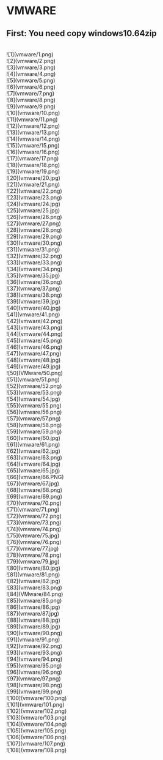VMWARE
====
First: You need copy windows10.64zip
---
<br>
![1](vmware/1.png)
<br>
![2](vmware/2.png)
<br>
![3](vmware/3.png)
<br>
![4](vmware/4.png)
<br>
![5](vmware/5.png)
<br>
![6](vmware/6.png)
<br>
![7](vmware/7.png)
<br>
![8](vmware/8.png)
<br>
![9](vmware/9.png)
<br>
![10](vmware/10.png)
<br>
![11](vmware/11.png)
<br>
![12](vmware/12.png)
<br>
![13](vmware/13.png)
<br>
![14](vmware/14.png)
<br>
![15](vmware/15.png)
<br>
![16](vmware/16.png)
<br>
![17](vmware/17.png)
<br>
![18](vmware/18.png)
<br>
![19](vmware/19.png)
<br>
![20](vmware/20.jpg)
<br>
![21](vmware/21.png)
<br>
![22](vmware/22.png)
<br>
![23](vmware/23.png)
<br>
![24](vmware/24.jpg)
<br>
![25](vmware/25.jpg)
<br>
![26](vmware/26.png)
<br>
![27](vmware/27.png)
<br>
![28](vmware/28.png)
<br>
![29](vmware/29.png)
<br>
![30](vmware/30.png)
<br>
![31](vmware/31.png)
<br>
![32](vmware/32.png)
<br>
![33](vmware/33.png)
<br>
![34](vmware/34.png)
<br>
![35](vmware/35.jpg)
<br>
![36](vmware/36.png)
<br>
![37](vmware/37.png)
<br>
![38](vmware/38.png)
<br>
![39](vmware/39.jpg)
<br>
![40](vmware/40.jpg)
<br>
![41](vmware/41.png)
<br>
![42](vmware/42.png)
<br>
![43](vmware/43.png)
<br>
![44](vmware/44.png)
<br>
![45](vmware/45.png)
<br>
![46](vmware/46.png)
<br>
![47](vmware/47.png)
<br>
![48](vmware/48.jpg)
<br>
![49](vmware/49.jpg)
<br>
![50](VMware/50.png)
<br>
![51](vmware/51.png)
<br>
![52](vmware/52.png)
<br>
![53](vmware/53.png)
<br>
![54](vmware/54.jpg)
<br>
![55](vmware/55.png)
<br>
![56](vmware/56.png)
<br>
![57](vmware/57.png)
<br>
![58](vmware/58.png)
<br>
![59](vmware/59.png)
<br>
![60](vmware/60.jpg)
<br>
![61](vmware/61.png)
<br>
![62](vmware/62.jpg)
<br>
![63](vmware/63.png)
<br>
![64](vmware/64.jpg)
<br>
![65](vmware/65.jpg)
<br>
![66](vmware/66.PNG)
<br>
![67](vmware/67.jpg)
<br>
![68](vmware/68.png)
<br>
![69](vmware/69.png)
<br>
![70](vmware/70.png)
<br>
![71](vmware/71.png)
<br>
![72](vmware/72.png)
<br>
![73](vmware/73.png)
<br>
![74](vmware/74.png)
<br>
![75](vmware/75.jpg)
<br>
![76](vmware/76.png)
<br>
![77](vmware/77.jpg)
<br>
![78](vmware/78.png)
<br>
![79](vmware/79.jpg)
<br>
![80](vmware/80.jpg)
<br>
![81](vmware/81.png)
<br>
![82](vmware/82.jpg)
<br>
![83](vmware/83.png)
<br>
![84](VMware/84.png)
<br>
![85](vmware/85.png)
<br>
![86](vmware/86.jpg)
<br>
![87](vmware/87.jpg)
<br>
![88](vmware/88.jpg)
<br>
![89](vmware/89.jpg)
<br>
![90](vmware/90.png)
<br>
![91](vmware/91.png)
<br>
![92](vmware/92.png)
<br>
![93](vmware/93.png)
<br>
![94](vmware/94.png)
<br>
![95](vmware/95.png)
<br>
![96](vmware/96.png)
<br>
![97](vmware/97.png)
<br>
![98](vmware/98.png)
<br>
![99](vmware/99.png)
<br>
![100](vmware/100.png)
<br>
![101](vmware/101.png)
<br>
![102](vmware/102.png)
<br>
![103](vmware/103.png)
<br>
![104](vmware/104.png)
<br>
![105](vmware/105.png)
<br>
![106](vmware/106.png)
<br>
![107](vmware/107.png)
<br>
![108](vmware/108.png)
